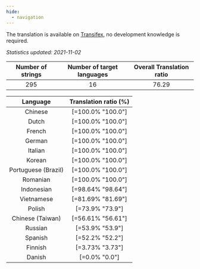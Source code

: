 ```yaml
---
hide:
  - navigation
---
```


<!--
DO NOT EDIT THIS FILE DIRECTLY.
It is generated automatically by transifex_stats.py in the scripts folder.
-->

The translation is available on [Transifex](https://www.transifex.com/quickosm/gui/), no development
knowledge is required.

*Statistics updated: 2021-11-02*

| Number of strings | Number of target languages | Overall Translation ratio |
|:-:|:-:|:-:|
295|16|76.29

| Language | Translation ratio (%) |
|:-:|:-:|
Chinese|[=100.0% "100.0"]|
Dutch|[=100.0% "100.0"]|
French|[=100.0% "100.0"]|
German|[=100.0% "100.0"]|
Italian|[=100.0% "100.0"]|
Korean|[=100.0% "100.0"]|
Portuguese (Brazil)|[=100.0% "100.0"]|
Romanian|[=100.0% "100.0"]|
Indonesian|[=98.64% "98.64"]|
Vietnamese|[=81.69% "81.69"]|
Polish|[=73.9% "73.9"]|
Chinese (Taiwan)|[=56.61% "56.61"]|
Russian|[=53.9% "53.9"]|
Spanish|[=52.2% "52.2"]|
Finnish|[=3.73% "3.73"]|
Danish|[=0.0% "0.0"]|

